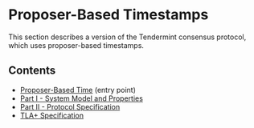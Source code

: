 # Proposer-Based Timestamps

This section describes a version of the Tendermint consensus protocol,
which uses proposer-based timestamps.

## Contents 
- [Proposer-Based Time][main] (entry point)
- [Part I - System Model and Properties][sysmodel]
- [Part II - Protocol Specification][algorithm]
- [TLA+ Specification][proposertla]


[algorithm]: ./pbts-algorithm_001_draft.md

[sysmodel]: ./pbts-sysmodel_001_draft.md

[main]: ./pbts_001_draft.md

[proposertla]: ./tla/TendermintPBT_001_draft.tla
